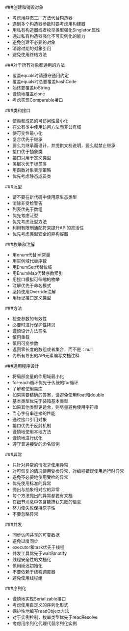 ###创建和销毁对象

- 考虑用静态工厂方法代替构造器
- 遇到多个构造器参数时要考虑用构建器
- 用私有构造器或者枚举类型强化Singleton属性
- 通过私有构造器强化不可实例化的能力
- 避免创建不必要的对象
- 消除过期的对象引用
- 避免使用终结方法

###对于所有对象都通用的方法

- 覆盖equals时请遵守通用约定
- 覆盖equals时总要覆盖hashCode
- 始终要覆盖toString
- 谨慎地覆盖clone
- 考虑实现Comparable接口

###类和接口

- 使类和成员的可访问性最小化
- 在公有类中使用访问方法而非公有域
- 使可变性最小化
- 复合优先于继承
- 要么为继承而设计，并提供文档说明，要么就禁止继承
- 接口优于抽象类
- 接口只用于定义类型
- 类层次优于标签类
- 用函数对象表示策略
- 优先考虑静态成员类

###泛型

- 请不要在新代码中使用原生态类型
- 消除非受检警告
- 列表优先于数组
- 优先考虑泛型
- 优先考虑泛型方法
- 利用有限制通配符来提升API的灵活性
- 优先考虑类型安全的异构容器

###枚举和注解

- 用enum代替int常量
- 用实例域代替序数
- 用EnumSet代替位域
- 用EnumMap代替序数索引
- 用接口模拟可伸缩的枚举
- 注解优先于命名模式
- 坚持使用Override注解
- 用标记接口定义类型

###方法

- 检查参数的有效性
- 必要时进行保护性拷贝
- 谨慎设计方法签名
- 慎用重载
- 慎用可变参数
- 返回零长度的数组或者集合，而不是：null
- 为所有导出的API元素编写文档注释

###通用程序设计

- 将局部变量的作用域最小化
- for-each循环优先于传统的for循环
- 了解和使用类库
- 如果需要精确的答案，请避免使用float和double
- 基本类型优先于装箱基本类型
- 如果其他类型更适合，则尽量避免使用字符串
- 当心字符串连接的性能
- 通过接口引用对象
- 接口优先于反射机制
- 谨慎地使用本地方法
- 谨慎地进行优化
- 遵守普遍接受的命名惯例

###异常

- 只针对异常的情况才使用异常
- 对可恢复的情况使用受检异常，对编程错误使用运行时异常
- 避免不必要地使用受检的异常
- 优先使用标准的异常
- 抛出与抽象相对应的异常
- 每个方法抛出的异常都要有文档
- 在细节消息中包含能捕获失败的信息
- 努力使失败保持原子性
- 不要忽略异常

###并发

- 同步访问共享的可变数据
- 避免过度同步
- executor和task优先于线程
- 并发工具优先于wait和notify
- 线程安全性的文档化
- 慎用延迟初始化
- 不要依赖于线程调度器
- 避免使用线程组

###序列化

- 谨慎地实现Serializable接口
- 考虑使用自定义的序列化形式
- 保护性地编写readObject方法
- 对于实例控制，枚举类型优先于readResolve
- 考虑用序列化代理代替序列化实例